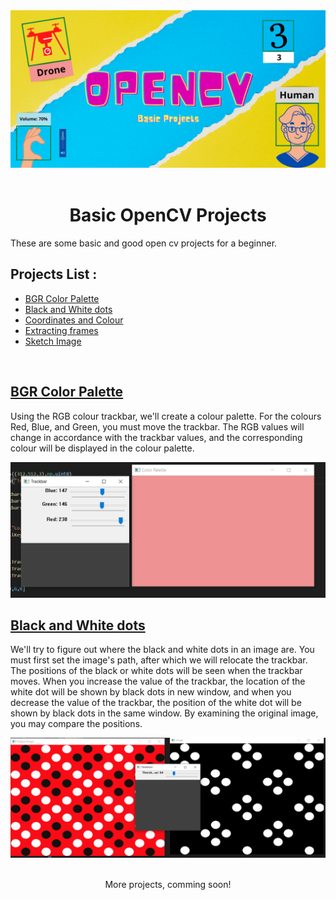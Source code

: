 <div style="text-align:center">
<img src="Images\Open CV.png"><br><br>
</div>

<h1 style ="text-align:center">Basic OpenCV Projects</h1>

<p>These are some basic and good open cv projects for a beginner.
</p>

<h2>Projects List :</h2>

<ul>
<a href="#BGR_palette"><li>BGR Color Palette</li></a>
<a href="#Black_and_White"><li>Black and White dots</li></a>
<a href="#"><li>Coordinates and Colour</li></a>
<a href="#"><li>Extracting frames</li></a>
<a href="#"><li>Sketch Image</li></a>
<!--<a href="#"><li>Car Number Plate detection</li></a>-->
</ul>
<br>

<div>
<div>
<a href="#"><h2 id="BGR_palette">BGR Color Palette</h2></a>
<p>Using the RGB colour trackbar, we'll create a colour palette. For the colours Red, Blue, and Green, you must move the trackbar. The RGB values will change in accordance with the trackbar values, and the corresponding colour will be displayed in the colour palette.</p>
<img src="Images\BGR.png">
</div>

<div>
<a href="#"><h2 id ="Black_and_White">Black and White dots</h2></a>
<p>We'll try to figure out where the black and white dots in an image are. You must first set the image's path, after which we will relocate the trackbar. The positions of the black or white dots will be seen when the trackbar moves. When you increase the value of the trackbar, the location of the white dot will be shown by black dots in new window, and when you decrease the value of the trackbar, the position of the white dot will be shown by black dots in the same window. By examining the original image, you may compare the positions.</p>
<img src="Images\Black and White dots.png">
</div>
</div>

<br>
<p style="text-align:center;">More projects, comming soon!</p>